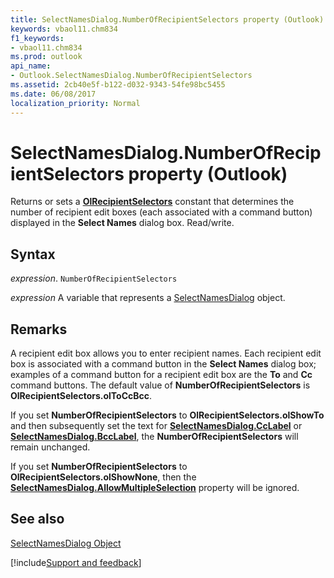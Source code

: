 ```yaml
---
title: SelectNamesDialog.NumberOfRecipientSelectors property (Outlook)
keywords: vbaol11.chm834
f1_keywords:
- vbaol11.chm834
ms.prod: outlook
api_name:
- Outlook.SelectNamesDialog.NumberOfRecipientSelectors
ms.assetid: 2cb40e5f-b122-d032-9343-54fe98bc5455
ms.date: 06/08/2017
localization_priority: Normal
---
```



# SelectNamesDialog.NumberOfRecipientSelectors property (Outlook)

Returns or sets a  **[OlRecipientSelectors](Outlook.OlRecipientSelectors.md)** constant that determines the number of recipient edit boxes (each associated with a command button) displayed in the **Select Names** dialog box. Read/write.


## Syntax

_expression_. `NumberOfRecipientSelectors`

_expression_ A variable that represents a [SelectNamesDialog](Outlook.SelectNamesDialog.md) object.


## Remarks

A recipient edit box allows you to enter recipient names. Each recipient edit box is associated with a command button in the  **Select Names** dialog box; examples of a command button for a recipient edit box are the **To** and **Cc** command buttons. The default value of **NumberOfRecipientSelectors** is **OlRecipientSelectors.olToCcBcc**.

If you set  **NumberOfRecipientSelectors** to **OlRecipientSelectors.olShowTo** and then subsequently set the text for **[SelectNamesDialog.CcLabel](Outlook.SelectNamesDialog.CcLabel.md)** or **[SelectNamesDialog.BccLabel](Outlook.SelectNamesDialog.BccLabel.md)**, the **NumberOfRecipientSelectors** will remain unchanged.

If you set  **NumberOfRecipientSelectors** to **OlRecipientSelectors.olShowNone**, then the **[SelectNamesDialog.AllowMultipleSelection](Outlook.SelectNamesDialog.AllowMultipleSelection.md)** property will be ignored.


## See also


[SelectNamesDialog Object](Outlook.SelectNamesDialog.md)

[!include[Support and feedback](~/includes/feedback-boilerplate.md)]